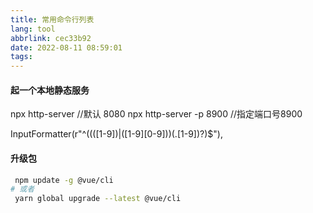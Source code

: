 ```yaml
---
title: 常用命令行列表
lang: tool
abbrlink: cec33b92
date: 2022-08-11 08:59:01
tags:
---
```


 #### 起一个本地静态服务
 npx http-server //默认 8080
 npx http-server -p 8900 //指定端口号8900

 InputFormatter(r"^((([1-9])|([1-9][0-9]))(.[1-9])?)$"),


#### 升级包
```bash
 npm update -g @vue/cli
# 或者
 yarn global upgrade --latest @vue/cli
```
